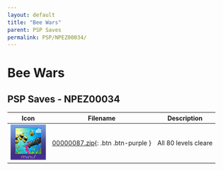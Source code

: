 ```yaml
---
layout: default
title: "Bee Wars"
parent: PSP Saves
permalink: PSP/NPEZ00034/
---
```

# Bee Wars

## PSP Saves - NPEZ00034

| Icon | Filename | Description |
|------|----------|-------------|
| ![Bee Wars](ICON0.PNG) | [00000087.zip](00000087.zip){: .btn .btn-purple } | All 80 levels cleare |
